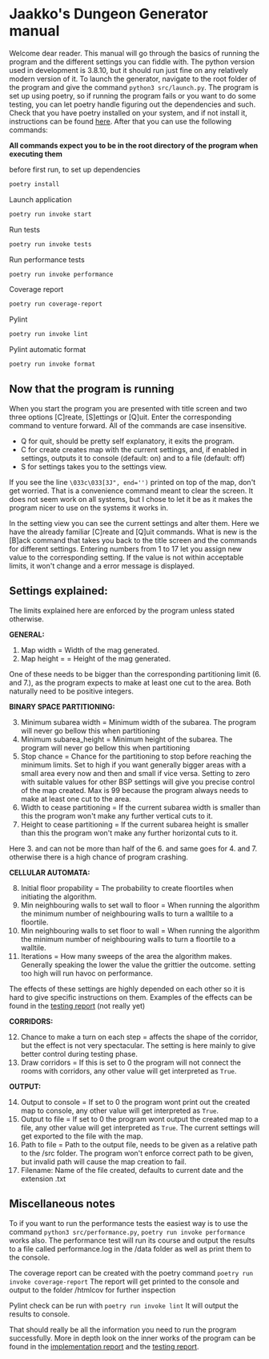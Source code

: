 
# Jaakko's Dungeon Generator manual

Welcome dear reader. This manual will go through the basics of running the program and the different settings you can fiddle with. The python version used in development is 3.8.10, but it should run just fine on any relatively modern version of it. To launch the generator, navigate to the root folder of the program and give the command `python3 src/launch.py`. The program is set up using poetry, so if running the program fails or you want to do some testing, you can let poetry handle figuring out the dependencies and such. Check that you have poetry installed on your system, and if not install it, instructions can be found [here](https://python-poetry.org/docs/). After that you can use the following commands:

**All commands expect you to be in the root directory of the program when executing them** 

before first run, to set up dependencies
```bash
poetry install
```
Launch application
```bash
poetry run invoke start
```
Run tests
```bash
poetry run invoke tests
```
Run performance tests
```bash
poetry run invoke performance
```
Coverage report
```bash
poetry run coverage-report
```
Pylint
```bash
poetry run invoke lint
```
Pylint automatic format
```bash
poetry run invoke format
```
## Now that the program is running

When you start the program you are presented with title screen and two three options [C]reate, [S]ettings or [Q]uit. Enter the corresponding command to venture forward. All of the commands are case insensitive. 

- Q for quit, should be pretty self explanatory, it exits the program. 
- C for create creates map with the current settings, and, if enabled in settings, outputs it to console (default: on) and to a file (default: off) 
- S for settings takes you to the settings view.

If you see the line ` \033c\033[3J", end='') ` printed on top of the map, don't get worried. That is a convenience command meant to clear the screen. It does not seem work on all systems, but I chose to let it be as it makes the program nicer to use on the systems it works in.

In the setting view you can see the current settings and alter them. Here we have the already familiar [C]reate and [Q]uit commands. What is new is the [B]ack command that takes you back to the title screen and the commands for different settings. Entering numbers from 1 to 17 let you assign new value to the corresponding setting. If the value is not within acceptable limits, it won't change and a error message is displayed.

## Settings explained:
The limits explained here are enforced by the program unless stated otherwise.

**GENERAL:** 

1. Map width = Width of the mag generated. 
2. Map height = = Height of the mag generated. 

One of these needs to be bigger than the corresponding partitioning limit (6. and 7.), as the program expects to make at least one cut to the area. 
Both naturally need to be positive integers.  

**BINARY SPACE PARTITIONING:**

3. Minimum subarea width = Minimum width of the subarea. The program will never go bellow this when partitioning
4. Minimum subarea_height = Minimum height of the subarea. The program will never go bellow this when partitioning
5. Stop chance = Chance for the partitioning to stop before reaching the minimum limits. Set to high if you want generally bigger areas with a small area every now and then and small if vice versa. Setting to zero with suitable values for other BSP settings will give you precise control of the map created. Max is 99 because the program always needs to make at least one cut to the area.
6. Width to cease partitioning = If the current subarea width is smaller than this the program won't make any further vertical cuts to it. 
7. Height to cease partitioning = If the current subarea height is smaller than this the program won't make any further horizontal cuts to it.

Here 3. and can not be more than half of the 6. and same goes for 4. and 7. otherwise there is a high chance of program crashing.

**CELLULAR AUTOMATA:**

8. Initial floor propability = The probability to create floortiles when initiating the algorithm.  
9. Min neighbouring walls to set wall to floor = When running the algorithm the minimum number of neighbouring walls to turn a walltile to a floortile.
10. Min neighbouring walls to set floor to wall = When running the algorithm the minimum number of neighbouring walls to turn a floortile to a walltile.
11. Iterations = How many sweeps of the area the algorithm makes. Generally speaking the lower the value the grittier the outcome. setting too high will run havoc on performance.

The effects of these settings are highly depended on each other so it is hard to give specific instructions on them. Examples of the effects can be found in the [testing report](https://github.com/Jiisala/Tiralabra-2022/blob/main/Documentation/testing_report.md) (not really yet)

**CORRIDORS:**

12. Chance to make a turn on each step = affects the shape of the corridor, but the effect is not very spectacular. The setting is here mainly to give better control during testing phase.
13. Draw corridors = If this is set to 0 the program will not connect the rooms with corridors, any other value will get interpreted as `True`.
            
**OUTPUT:**

 14. Output to console = If set to 0 the program wont print out the created map to console, any other value will get interpreted as `True`.
 15. Output to file = If set to 0 the program wont output the created map to a file, any other value will get interpreted as `True`. The current settings will get exported to the file with the map.
 16. Path to file = Path to the output file, needs to be given as a relative path to the /src folder. The program won't enforce correct path to be given, but invalid path will cause the map creation to fail.
 17. Filename: Name of the file created, defaults to current date and the extension .txt
 
## Miscellaneous notes

To if you want to run the performance tests the easiest way is to use the command `python3 src/performance.py`, `poetry run invoke performance` works also. The performance test will run its course and output the results to a file called performance.log in the /data folder as well as print them to the console.

The coverage report can be created with the poetry command `poetry run invoke coverage-report` The report will get printed to the console and output to the folder /htmlcov for further inspection

Pylint check can be run with `poetry run invoke lint` It will output the results to console. 

That should really be all the information you need to run the program successfully. More in depth look on the inner works of the program can be found in the [implementation report](https://github.com/Jiisala/Tiralabra-2022/blob/main/Documentation/implementation_report.md) and the [testing report](https://github.com/Jiisala/Tiralabra-2022/blob/main/Documentation/testing_report.md).

